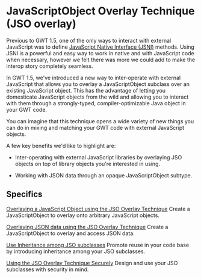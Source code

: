 # JavaScriptObject Overlay Technique (JSO overlay) #

Previous to GWT 1.5, one of the only ways to interact with external JavaScript was to define [JavaScript Native Interface (JSNI)](DevGuideJavaScriptNativeInterface.md) methods. Using JSNI is a powerful and easy way to work in native and with JavaScript code when necessary, however we felt there was more we could add to make the interop story completely seamless.

In GWT 1.5, we've introduced a new way to inter-operate with external JavaScript that allows you to overlay a JavaScriptObject subclass over an existing JavaScript object. This has the advantage of letting you domesticate JavaScript objects from the wild and allowing you to interact with them through a strongly-typed, compiler-optimizable Java object in your GWT code.

You can imagine that this technique opens a wide variety of new things you can do in mixing and matching your GWT code with external JavaScript objects.

A few key benefits we'd like to highlight are:

  * Inter-operating with external JavaScript libraries by overlaying JSO objects on top of library objects you're interested in using.

  * Working with JSON data through an opaque JavaScriptObject subtype.


## Specifics ##
[Overlaying a JavaScript Object using the JSO Overlay Technique](DevGuideJavaScriptObjectOverlayingJavaScriptObject.md)
Create a JavaScriptObject to overlay onto arbitrary JavaScript objects.

[Overlaying JSON data using the JSO Overlay Technique](DevGuideJavaScriptObjectOverlayingJSON.md)
Create a JavaScriptObject to overlay and access JSON data.

[Use Inheritance among JSO subclasses](DevGuideJavaScriptObjectOverlayInheritance.md)
Promote reuse in your code base by introducing inheritance among your JSO subclasses.

[Using the JSO Overlay Technique Securely](DevGuideJavaScriptObjectOverlaySecurityImplications.md)
Design and use your JSO subclasses with security in mind.
